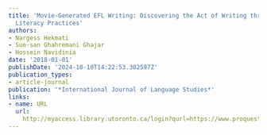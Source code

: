 ```yaml
---
title: 'Movie-Generated EFL Writing: Discovering the Act of Writing through Visual
  Literacy Practices'
authors:
- Nargess Hekmati
- Sue-san Ghahremani Ghajar
- Hossein Navidinia
date: '2018-01-01'
publishDate: '2024-10-10T14:22:53.302597Z'
publication_types:
- article-journal
publication: '*International Journal of Language Studies*'
links:
- name: URL
  url: 
    http://myaccess.library.utoronto.ca/login?qurl=https://www.proquest.com/docview/2034281379?accountid=14771&bdid=38382&_bd=JtYjW9JE7fAqHnU2CQlAu5O9hfQ%3D
---
```

